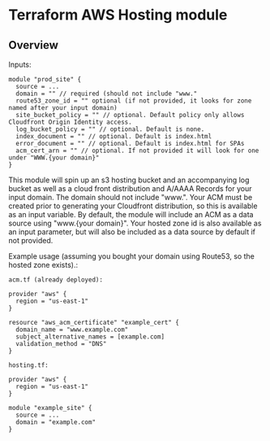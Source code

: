 # Terraform AWS Hosting module

## Overview

Inputs:

```
module "prod_site" {
  source = ...
  domain = "" // required (should not include "www."
  route53_zone_id = "" optional (if not provided, it looks for zone named after your input domain)
  site_bucket_policy = "" // optional. Default policy only allows Cloudfront Origin Identity access.
  log_bucket_policy = "" // optional. Default is none.
  index_document = "" // optional. Default is index.html
  error_document = "" // optional. Default is index.html for SPAs
  acm_cert_arn = "" // optional. If not provided it will look for one under "WWW.{your domain}"
}
```

This module will spin up an s3 hosting bucket and an accompanying log bucket as well as a cloud front distribution and A/AAAA Records for your input domain. The domain should not include "www.". Your ACM must be created prior to generating your Cloudfront distribution, so this is available as an input variable. By default, the module will include an ACM as a data source using "www.{your domain}". Your hosted zone id is also available as an input parameter, but will also be included as a data source by default if not provided. 

Example usage (assuming you bought your domain using Route53, so the hosted zone exists).:

```
acm.tf (already deployed):

provider "aws" {
  region = "us-east-1"
}

resource "aws_acm_certificate" "example_cert" {
  domain_name = "www.example.com"
  subject_alternative_names = [example.com]
  validation_method = "DNS"
}

hosting.tf: 

provider "aws" {
  region = "us-east-1"
}

module "example_site" {
  source = ...
  domain = "example.com"
}
```